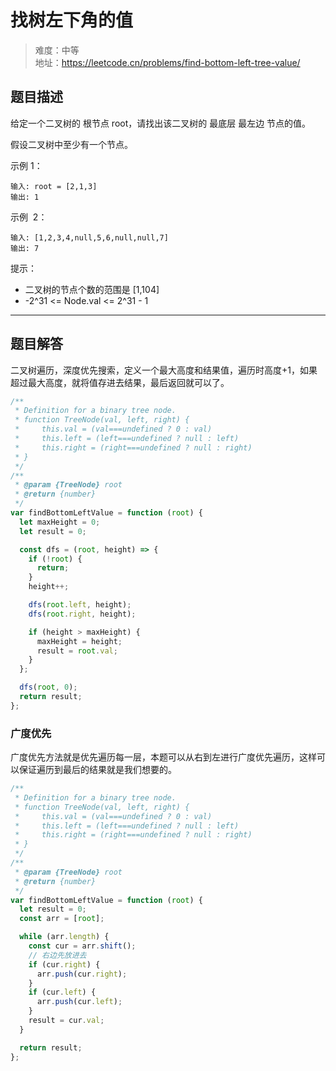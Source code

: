# 找树左下角的值

> 难度：中等  
> 地址：https://leetcode.cn/problems/find-bottom-left-tree-value/

## 题目描述

给定一个二叉树的 根节点 root，请找出该二叉树的 最底层 最左边 节点的值。

假设二叉树中至少有一个节点。

示例 1：

```
输入: root = [2,1,3]
输出: 1
```

示例  2：

```
输入: [1,2,3,4,null,5,6,null,null,7]
输出: 7
```

提示：

- 二叉树的节点个数的范围是 [1,104]
- -2^31 <= Node.val <= 2^31 - 1

---

## 题目解答

二叉树遍历，深度优先搜索，定义一个最大高度和结果值，遍历时高度+1，如果超过最大高度，就将值存进去结果，最后返回就可以了。

```javascript
/**
 * Definition for a binary tree node.
 * function TreeNode(val, left, right) {
 *     this.val = (val===undefined ? 0 : val)
 *     this.left = (left===undefined ? null : left)
 *     this.right = (right===undefined ? null : right)
 * }
 */
/**
 * @param {TreeNode} root
 * @return {number}
 */
var findBottomLeftValue = function (root) {
  let maxHeight = 0;
  let result = 0;

  const dfs = (root, height) => {
    if (!root) {
      return;
    }
    height++;

    dfs(root.left, height);
    dfs(root.right, height);

    if (height > maxHeight) {
      maxHeight = height;
      result = root.val;
    }
  };

  dfs(root, 0);
  return result;
};
```

### 广度优先

广度优先方法就是优先遍历每一层，本题可以从右到左进行广度优先遍历，这样可以保证遍历到最后的结果就是我们想要的。

```javascript
/**
 * Definition for a binary tree node.
 * function TreeNode(val, left, right) {
 *     this.val = (val===undefined ? 0 : val)
 *     this.left = (left===undefined ? null : left)
 *     this.right = (right===undefined ? null : right)
 * }
 */
/**
 * @param {TreeNode} root
 * @return {number}
 */
var findBottomLeftValue = function (root) {
  let result = 0;
  const arr = [root];

  while (arr.length) {
    const cur = arr.shift();
    // 右边先放进去
    if (cur.right) {
      arr.push(cur.right);
    }
    if (cur.left) {
      arr.push(cur.left);
    }
    result = cur.val;
  }

  return result;
};
```

